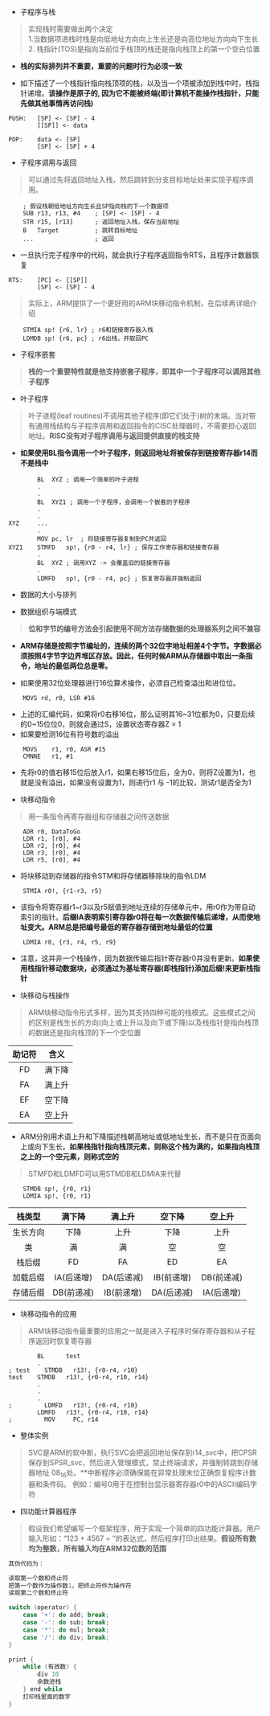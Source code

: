 - 子程序与栈

> 实现栈时需要做出两个决定  
> 1.当数据项进栈时栈是向低地址方向向上生长还是向高位地址方向向下生长
> 2. 栈指针(TOS)是指向当前位于栈顶的栈还是指向栈顶上的第一个空白位置

- **栈的实际排列并不重要，重要的问题时行为必须一致**  

- 如下描述了一个栈指针指向栈顶项的栈，以及当一个项被添加到栈中时，栈指针递增。**该操作是原子的, 因为它不能被终端(即计算机不能操作栈指针，只能先做其他事情再访问栈)** 

```
PUSH:   [SP] <- [SP] - 4
        [[SP]] <- data

POP:    data <- [SP]
        [SP] <- [SP] + 4
```

- 子程序调用与返回

> 可以通过先将返回地址入栈，然后跳转到分支目标地址处来实现子程序调用。

```arm
    ; 假设栈朝低地址方向生长且SP指向栈的下一个数据项
    SUB r13, r13, #4    ; [SP] <- [SP] - 4
    STR r15, [r13]      ; 返回地址入栈，保存当前地址
    B   Target          ; 跳转目标地址
    ...                 ; 返回
```

- 一旦执行完子程序中的代码，就会执行子程序返回指令RTS，且程序计数器恢复

```arm
RTS:    [PC] <- [[SP]]
        [SP] <- [SP] - 4
```

> 实际上，ARM提供了一个更好用的ARM块移动指令机制，在后续再详细介绍

```arm
    STMIA sp! {r6, lr} ; r6和链接寄存器入栈
    LDMDB sp! {r6, pc} ; r6出栈，并取回PC
```

- 子程序嵌套

> **栈的一个重要特性就是他支持嵌套子程序，即其中一个子程序可以调用其他子程序**

- 叶子程序

> 叶子进程(leaf routines)不调用其他子程序(即它们处于)树的末端。当对带有通用栈结构与子程序调用和返回指令的CISC处理器时，不需要担心返回地址。**RISC没有对子程序调用与返回提供直接的栈支持**

- **如果使用BL指令调用一个叶子程序，则返回地址将被保存到链接寄存器r14而不是栈中**

```arm
        BL  XYZ ; 调用一个简单的叶子进程
        .
        .
        BL  XYZ1 ; 调用一个子程序，会调用一个嵌套的子程序
        .
        .
XYZ     ...
        .
        MOV pc, lr  ; 将链接寄存器复制到PC并返回
XYZ1    STMFD   sp!, {r0 - r4, lr} ; 保存工作寄存器和链接寄存器
        .
        BL  XYZ ; 调用XYZ -> 会覆盖旧的链接寄存器
        .
        LDMFD   sp!, {r0 - r4, pc} ; 恢复寄存器并强制返回
```

- 数据的大小与排列

- 数据组织与端模式

> **位和字节的编号方法会引起使用不同方法存储数据的处理器系列之间不兼容**

- **ARM存储是按照字节编址的，连续的两个32位字地址相差4个字节。字数据必须按照4字节字边界堆区存放。因此，任何时候ARM从存储器中取出一条指令，地址的最低两位总是零。**

- 如果使用32位处理器进行16位算术操作，必须自己检查溢出和进位位。

```arm
    MOVS rd, r0, LSR #16
```

- 上述的汇编代码，如果将r0右移16位，那么证明其16~31位都为0，只要后续的0~15位位0，则就会通过S，设置状态寄存器Z = 1
- 如果要检测16位有符号数的溢出

```arm
    MOVS    r1, r0, ASR #15
    CMNNE   r1, #1
```

- 先将r0的值右移15位后放入r1，如果右移15位后，全为0，则将Z设置为1，也就是没有溢出，如果没有设置为1，则进行r1 与 -1的比较，测试r1是否全为1

- 块移动指令

> 用一条指令再寄存器组和存储器之间传送数据

```arm
    ADR r0, DataToGo
    LDR r1, [r0], #4
    LDR r2, [r0], #4
    LDR r3, [r0], #4
    LDR r5, [r0], #4
```

- 将块移动到存储器的指令STM和将存储器移除块的指令LDM

```arm
    STMIA r0!, {r1-r3, r5}
```

- 该指令将寄存器r1~r3以及r5赋值到地址连续的存储单元中，用r0作为带自动索引的指针。**后缀IA表明索引寄存器r0将在每一次数据传输后递增，从而使地址变大。ARM总是把编号最低的寄存器存储到地址最低的位置**

```arm
    LDMIA r0, {r3, r4, r5, r9}
```

- 注意，这并非一个栈操作，因为数据传输后指针寄存器r0并没有更新。**如果使用栈指针移动数据块，必须通过为基址寄存器(即栈指针)添加后缀!来更新栈指针**

- 块移动与栈操作

> ARM块移动指令形式多样，因为其支持四种可能的栈模式。这些模式之间的区别是栈生长的方向(向上或上升以及向下或下降)以及栈指针是指向栈顶的数据还是指向栈顶的下一个空位置

| 助记符 | 含义 |
| :---: | :---: |
| FD | 满下降 | 
| FA | 满上升 |
| EF | 空下降 | 
| EA | 空上升 |

- ARM分别用术语上升和下降描述栈朝高地址或低地址生长，而不是只在页面向上或向下生长。**如果栈指针指向栈顶元素，则称这个栈为满的，如果指向栈顶之上的一个空元素，则称式空的**

> STMFD和LDMFD可以用STMDB和LDMIA来代替

```arm
    STMDB sp!, {r0, r1}
    LDMIA sp!, {r0, r1}
```

| 栈类型 | 满下降 | 满上升 | 空下降 | 空上升 |
| :---: | :---: | :---: | :---: | :---: |
| 生长方向 | 下降 | 上升 | 下降 | 上升 |
| 类 | 满 | 满 | 空 | 空 |
| 栈后缀 | FD | FA | ED | EA | 
| 加载后缀 | IA(后递增) | DA(后递减) | IB(前递增) | DB(前递减) | 
| 存储后缀 | DB(前递减) | IB(前递增) | DA(后递减) | IA(后递增) |

- 块移动指令的应用

> ARM块移动指令最重要的应用之一就是进入子程序时保存寄存器和从子程序返回时恢复寄存器

```arm
        BL      test
        .
; test    STMDB   r13!, {r0-r4, r10}
test    STMDB   r13!, {r0-r4, r10, r14}
        .
        .
        .
;         LDMFD   r13!, {r0-r4, r10}
        LDMFD   r13!, {r0-r4, r10, r14}
;         MOV     PC, r14
```

- 整体实例

> SVC是ARM的软中断，执行SVC会把返回地址保存到r14_svc中，把CPSR保存到SPSR_svc，然后进入管理模式，禁止终端请求，并强制转跳到存储器地址 $08_{16}$处。**中断程序必须确保能在异常处理末位正确恢复程序计数器和条件码。
> 例如：编号0用于在控制台显示器寄存器r0中的ASCII编码字符

- 四功能计算器程序

> 假设我们希望编写一个框架程序，用于实现一个简单的四功能计算器。用户输入形如：“123 + 4567 = ”的表达式，然后程序打印出结果。**假设所有数均为整数，所有输入均在ARM32位数的范围**

```c
其伪代码为：

读取第一个数和终止符
把第一个数作为操作数1，把终止符作为操作符
读取第二个数和终止符

switch (operator) {
    case '+': do add; break;
    case '-': do sub; break;
    case '*': do mul; break;
    case '/': do div; break;
}

print {
    while (有效数) {
        div 10
        余数进栈
    } end while
    打印栈里面的数字
}
```